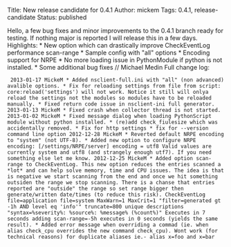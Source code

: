 Title: New release candidate for 0.4.1
Author: mickem
Tags: 0.4.1, release-candidate
Status: published

Hello, a few bug fixes and minor improvements to the 0.4.1 branch ready
for testing. If nothing major is reported I will release this in a few
days. Highlights: \* New option which can drastically improve
CheckEventLog performance scan-range \* Sample config with "all" options
\* Encoding support for NRPE \* No more loading issue in PythonModule if
python is not installed. \* Some additional bug fixes // Michael Medin
Full change log:

     2013-01-17 MickeM * Added nsclient-full.ini with "all" (non advanced) avalible options. * Fix for reloading settings from file from script: core:reload('settings') will not work. Notice it still will onlya reload the settings not the modules so modules have to be reloaded manually. * Fixed return code issue in nsclient-ini full generator. 2013-01-13 MickeM * Fixed crash when collector thread is not started. 2013-01-02 MickeM * Fixed message dialog when loading PythonScript module without python installed. * (re)add check_fiulesize which was accidentally removed. * Fix for http settings * fix for --version command line option 2012-12-28 MickeM * Reverted default NRPE encoding to "system" (not UTF-8). * Added new option to configure NRPE encoding: [/settings/NRPE/server] encoding = utf8 Valid values are currently system and utf8 (and strangely enough utf7). If you need something else let me know. 2012-12-25 MickeM * Added option scan-range to CheckEventLog. This new option reduces the entries scanned a *lot* and can help solve memory, time and CPU issues. The idea is that is negative we start scanning from the end and once we hit something outsiden the range we stop scanning. There is a chanse that entries reported are "outside" the range so set range bigger then generate/written date/times (to reduce this risk). CheckEventLog file=application file=system MaxWarn=1 MaxCrit=1 "filter=generated gt -1h AND level eq 'info'" truncate=800 unique descriptions "syntax=%severity%: %source%: %message% (%count%)" Executes in 7 seconds adding scan-range=-5h executes in 0 seconds (yields the same result). * Added error message when overriding a commad (ie. when alias check_cpu overrides the new command check_cpu). Wont work (for technical reasons) for duplicate aliases ie.- alias x=foo and x=bar 
